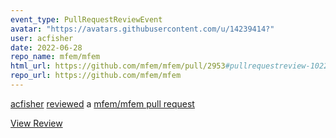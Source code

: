 ```yaml
---
event_type: PullRequestReviewEvent
avatar: "https://avatars.githubusercontent.com/u/14239414?"
user: acfisher
date: 2022-06-28
repo_name: mfem/mfem
html_url: https://github.com/mfem/mfem/pull/2953#pullrequestreview-1022515064
repo_url: https://github.com/mfem/mfem
---
```


<a href='https://github.com/acfisher' target='_blank'>acfisher</a> <a href='https://github.com/mfem/mfem/pull/2953#pullrequestreview-1022515064' target='_blank'>reviewed</a> a <a href='https://github.com/mfem/mfem/pull/2953' target='_blank'>mfem/mfem pull request</a>

<small></small>

<a href='https://github.com/mfem/mfem/pull/2953#pullrequestreview-1022515064' target='_blank'>View Review</a>